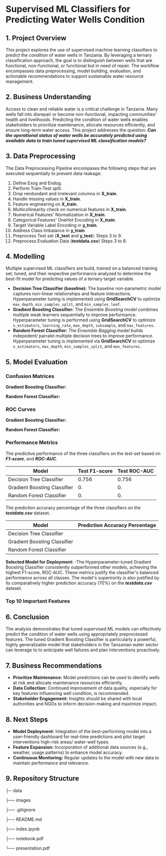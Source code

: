 # Supervised ML Classifiers for Predicting Water Wells Condition

## 1. Project Overview

This project explores the use of supervised machine learning classifiers to predict the condition of water wells in Tanzania. By leveraging a ternary classification approach, the goal is to distinguish between wells that are functional, non-functional, or functional but in need of repair. The workflow encompasses data preprocessing, model building, evaluation, and actionable recommendations to support sustainable water resource management.

## 2. Business Understanding

Access to clean and reliable water is a critical challenge in Tanzania. Many wells fall into disrepair or become non-functional, impacting communities' health and livelihoods. Predicting the condition of water wells enables stakeholders to prioritize maintenance, allocate resources efficiently, and ensure long-term water access. This project addresses the question: **_Can the operational status of water wells be accurately predicted using available data to train tuned supervised ML classification models?_**

## 3. Data Preprocessing

The Data Preprocessing Pipeline encompases the following steps that are executed sequentially to prevent data-leakage:

1. Define Exog and Endog.
2. Perform Train-Test split.
3. Drop rendundant and irrelevant columns in **X_train**.
4. Handle missing values in **X_train**.
5. Feature engineering on **X_train**.
6. Multicollinearity check on numerical features in **X_train**.
7. Numerical Features' Normalization in **X_train**.
8. Categorical Features' OneHot Encoding in **X_train**.
9. Target Variable Label Encoding in **y_train**.
10. Address Class Imbalance in **y_train**
11. Preprocess Test set (**X_test** and **y_test**): Steps 3 to 9.
12. Preprocess Evaluation Data (**testdata.csv**) Steps 3 to 8.


## 4. Modelling

Multiple supervised ML classifiers are build, trained on a balanced training set, tuned, and their respective performance analyzed to determine the best-fit model for predicting values of a ternary target variable.

- **Decision Tree Classifier (baseline):** The baseline non-parametric model captures non-linear relationships and feature interactions. Hyperparameter tuning is implemented using **GridSearchCV** to optimize `max_depth`, `min_samples_split`, and `min_samples_leaf`.
- **Gradient Boosting Classifier:** The _Ensemble Boosting model_ combines multiple weak learners sequentially to improve performance. Hyperparameter tuning is performed using **GridSearchCV** to optimize `n_estimators`, `learning_rate`, `max_depth`, `subsample`, and `max_features`.
- **Random Forest Classifier:** The _Ensemble Bagging model_ builds indepedent/ parralel multiple decision trees to improve performance. Hyperparameter tuning is implemented via **GridSearchCV** to optimize `n_estimators`, `max_depth`, `min_samples_split`, and `max_features`.

## 5. Model Evaluation

### Confusion Matrices

**Gradient Boosting Classifier:**


**Random Forest Classifier:**


### ROC Curves


**Gradient Boosting Classifier:**


**Random Forest Classifier:**


### Performance Metrics
The predictive performance of the three classifiers on the test-set based on **_F1-score_**, and **_ROC-AUC_**.

| Model | Test F1-score | Test ROC-AUC |
|---------|---------------|--------------|
| Decision Tree Classifier | 0.756 | 0.756 |
| Gradient Boosting Classifier | 0. | 0. |
| Random Forest Classifier | 0. | 0. |

The prediction accuracy percentage of the three classifiers on the **_testdata.csv_** dataset.

| Model | Prediction Accuracy Percentage |
|---------|-----------------------|
| Decision Tree Classifier |  |
| Gradient Boosting Classifier |  |
| Random Forest Classifier |  |

**Selected Model for Deployment:** -The Hyperparameter-tuned Gradient Boosting Classifier consistently outperformed other models, achieving the highest F1-score, ROC-AUC. These metrics justify the classifier's balanced performance across all classes. The model's superirority is also justified by its comparatively higher prediction accuracy (70%) on the **_testdata.csv_** dataset. 


### Top 10 Important Features





## 6. Conclusion

The analysis demonstrates that tuned supervised ML models can effectively predict the condition of water wells using appropriately preprocessed features. The tuned Gradient Boosting Classifier is particularly a powerful, highly generalizable model that stakeholders in the Tanzanian water sector can leverage to to anticipate well failures and plan interventions proactively. 

## 7. Business Recommendations

- **Prioritize Maintenance:** Model predictions can be used to identify wells at risk and allocate maintenance resources efficiently.
- **Data Collection:** Continued improvement of data quality, especially for key features influencing well condition, is recommended.
- **Stakeholder Engagement:** Insights should be shared with local authorities and NGOs to inform decision-making and maximize impact.

## 8. Next Steps

- **Model Deployment:** Integration of the best-performing model into a user-friendly dashboard for real-time predictions and pilot target interventions high-risk areas/ water-well types.
- **Feature Expansion:** Incorporation of additional data sources (e.g., weather, usage patterns) to enhance model accuracy.
- **Continuous Monitoring:** Regular updates to the model with new data to maintain performance and relevance.


## 9. Repository Structure


├─ data

├── images

├── .gitignore

├── README.md

├── index.ipynb

├── notebook.pdf

└── presentation.pdf


